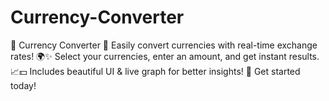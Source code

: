 # Currency-Converter
💱 Currency Converter 💱 Easily convert currencies with real-time exchange rates! 🌍✨ Select your currencies, enter an amount, and get instant results. 📈💵 Includes beautiful UI &amp; live graph for better insights! 🚀 Get started today!
